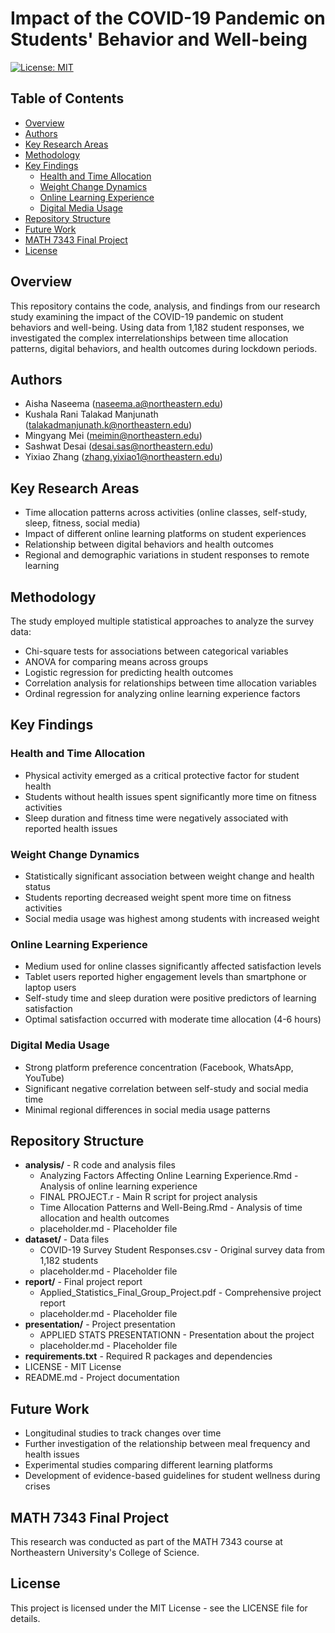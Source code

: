 # Impact of the COVID-19 Pandemic on Students' Behavior and Well-being

[![License: MIT](https://img.shields.io/badge/License-MIT-yellow.svg)](https://opensource.org/licenses/MIT)

## Table of Contents
- [Overview](#overview)
- [Authors](#authors)
- [Key Research Areas](#key-research-areas)
- [Methodology](#methodology)
- [Key Findings](#key-findings)
  - [Health and Time Allocation](#health-and-time-allocation)
  - [Weight Change Dynamics](#weight-change-dynamics)
  - [Online Learning Experience](#online-learning-experience)
  - [Digital Media Usage](#digital-media-usage)
- [Repository Structure](#repository-structure)
- [Future Work](#future-work)
- [MATH 7343 Final Project](#math-7343-final-project)
- [License](#license)

## Overview
This repository contains the code, analysis, and findings from our research study examining the impact of the COVID-19 pandemic on student behaviors and well-being. Using data from 1,182 student responses, we investigated the complex interrelationships between time allocation patterns, digital behaviors, and health outcomes during lockdown periods.

## Authors
- Aisha Naseema (naseema.a@northeastern.edu)
- Kushala Rani Talakad Manjunath (talakadmanjunath.k@northeastern.edu)
- Mingyang Mei (meimin@northeastern.edu)
- Sashwat Desai (desai.sas@northeastern.edu)
- Yixiao Zhang (zhang.yixiao1@northeastern.edu)

## Key Research Areas
- Time allocation patterns across activities (online classes, self-study, sleep, fitness, social media)
- Impact of different online learning platforms on student experiences
- Relationship between digital behaviors and health outcomes
- Regional and demographic variations in student responses to remote learning

## Methodology
The study employed multiple statistical approaches to analyze the survey data:
- Chi-square tests for associations between categorical variables
- ANOVA for comparing means across groups
- Logistic regression for predicting health outcomes
- Correlation analysis for relationships between time allocation variables
- Ordinal regression for analyzing online learning experience factors

## Key Findings

### Health and Time Allocation
- Physical activity emerged as a critical protective factor for student health
- Students without health issues spent significantly more time on fitness activities
- Sleep duration and fitness time were negatively associated with reported health issues

### Weight Change Dynamics
- Statistically significant association between weight change and health status
- Students reporting decreased weight spent more time on fitness activities
- Social media usage was highest among students with increased weight

### Online Learning Experience
- Medium used for online classes significantly affected satisfaction levels
- Tablet users reported higher engagement levels than smartphone or laptop users
- Self-study time and sleep duration were positive predictors of learning satisfaction
- Optimal satisfaction occurred with moderate time allocation (4-6 hours)

### Digital Media Usage
- Strong platform preference concentration (Facebook, WhatsApp, YouTube)
- Significant negative correlation between self-study and social media time
- Minimal regional differences in social media usage patterns

## Repository Structure

- **analysis/** - R code and analysis files
  - Analyzing Factors Affecting Online Learning Experience.Rmd - Analysis of online learning experience
  - FINAL PROJECT.r - Main R script for project analysis
  - Time Allocation Patterns and Well-Being.Rmd - Analysis of time allocation and health outcomes
  - placeholder.md - Placeholder file
- **dataset/** - Data files
  - COVID-19 Survey Student Responses.csv - Original survey data from 1,182 students
  - placeholder.md - Placeholder file
- **report/** - Final project report
  - Applied_Statistics_Final_Group_Project.pdf - Comprehensive project report
  - placeholder.md - Placeholder file
- **presentation/** - Project presentation
  - APPLIED STATS PRESENTATIONN - Presentation about the project
  - placeholder.md - Placeholder file
- **requirements.txt** - Required R packages and dependencies
- LICENSE - MIT License
- README.md - Project documentation

## Future Work
- Longitudinal studies to track changes over time
- Further investigation of the relationship between meal frequency and health issues
- Experimental studies comparing different learning platforms
- Development of evidence-based guidelines for student wellness during crises

## MATH 7343 Final Project
This research was conducted as part of the MATH 7343 course at Northeastern University's College of Science.

## License
This project is licensed under the MIT License - see the LICENSE file for details.
